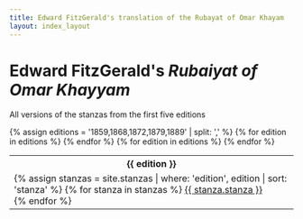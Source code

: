 ```yaml
---
title: Edward FitzGerald's translation of the Rubayat of Omar Khayam
layout: index_layout
---
```


<h1>Edward FitzGerald's <i>Rubaiyat of Omar Khayyam</i></h1>
<p>All versions of the stanzas from the first five editions</p>
{% assign editions = '1859,1868,1872,1879,1889' | split: ',' %}
<table>
<tr>
{% for edition in editions %}
  <th>
  {{ edition }}
  </th>
{% endfor %}
</tr>
<tr>
{% for edition in editions %}
  <td>
  {% assign stanzas = site.stanzas | where: 'edition', edition | sort: 'stanza' %}
  {% for stanza in stanzas %}
    <a href = "{{ stanza.url }}">{{ stanza.stanza }}</a><br>
  {% endfor %}
  </td>
{% endfor %}
</tr>
</table>

